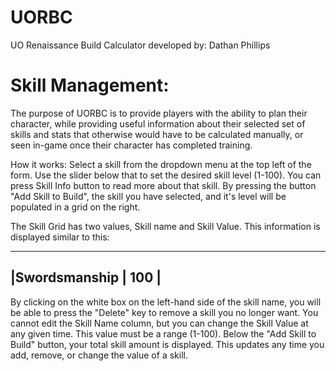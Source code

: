# UORBC
UO Renaissance Build Calculator 
developed by: Dathan Phillips

# Skill Management:
The purpose of UORBC is to provide players with the ability to plan their character, while providing useful information about their selected set of skills and stats that otherwise would have to be calculated manually, or seen in-game once their character has completed training. 

How it works: 
Select a skill from the dropdown menu at the top left of the form. Use the slider below that to set the desired skill level (1-100). You can press Skill Info button to read more about that skill. By pressing the button "Add Skill to Build", the skill you have selected, and it's level will be populated in a grid on the right. 

The Skill Grid has two values, Skill name and Skill Value. This information is displayed similar to this:
_____________________
|Swordsmanship | 100 |
---------------------

By clicking on the white box on the left-hand side of the skill name, you will be able to press the "Delete" key to remove a skill you no longer want. You cannot edit the Skill Name column, but you can change the Skill Value at any given time. This value must be a range (1-100). Below the "Add Skill to Build" button, your total skill amount is displayed. This updates any time you add, remove, or change the value of a skill. 
